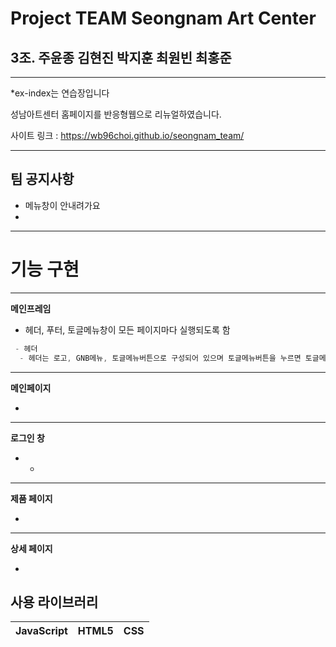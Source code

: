 # Project TEAM Seongnam Art Center

## 3조. 주윤종 김현진 박지훈 최원빈 최홍준

-----------------
*ex-index는 연습장입니다

성남아트센터 홈페이지를 반응형웹으로 리뉴얼하였습니다.

사이트 링크 : https://wb96choi.github.io/seongnam_team/


-----------------
## 팀 공지사항
- 메뉴창이 안내려가요
- 

-----------------
# 기능 구현

-----------------
**메인프레임**

* 헤더, 푸터, 토글메뉴창이 모든 페이지마다 실행되도록 함
```c
 - 헤더
  - 헤더는 로고, GNB메뉴, 토글메뉴버튼으로 구성되어 있으며 토글메뉴버튼을 누르면 토글메뉴창이 열립니다.
```

------------------
**메인페이지**

* 

-------------------
**로그인 창**
 
* 
    * 

------------------
**제품 페이지**

* 

------------------
**상세 페이지**

* 




## 사용 라이브러리
|JavaScript|HTML5|CSS|
|---|---|---|
